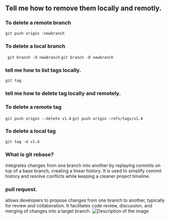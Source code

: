 ## Tell me how to remove them locally and remotly.
### To delete a remote branch
```git push origin :newbranch```
###  To delete a local branch
``` git branch -d newbranch```
```git branch -D newbranch```
### tell me how to list tags locally.
```git tag```
### tell me how to delete tag locally and remotely.

### To delete a remote tag 
```git push origin --delete v1.4```
```git push origin :refs/tags/v1.4```
### To delete a local tag
```git tag -d v1.4```
### What is git rebase?
integrates changes from one branch into another by replaying commits on top of a base branch, creating a linear history.
It is used to simplify commit history and resolve conflicts while keeping a cleaner project timeline.

### pull request.
allows developers to propose changes from one branch to another, typically for review and collaboration. It facilitates code review, discussion, and merging of changes into a target branch.
![Description of the image](images/dish.png)
